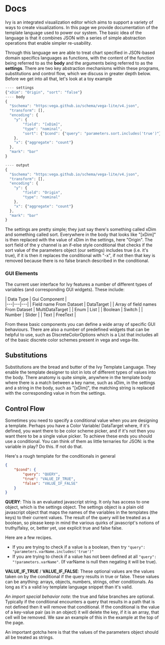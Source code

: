 # Docs

Ivy is an integrated visualization editor which aims to support a variety of ways to create visualizations. In this page we provide documentation of the template language used to power our system. The basic idea of the language is that it combines JSON with a series of simple abstraction operations that enable simpler re-usability. 

Through this language we are able to treat chart specified in JSON-based domain specifics languages as functions, with the content of the function being referred to as the **body** and the arguments being referred to as the **settings**. There are two key abstraction mechanisms within these programs, substitutions and control flow, which we discuss in greater depth below. Before we get into all that, let's look at a toy example 

```js
---- settings
{"xDim": "Origin", "sort": "false"}
---- body
{
  "$schema": "https:vega.github.io/schema/vega-lite/v4.json",
  "transform": [],
  "encoding": {
    "y": {
        "field": "[xDim]", 
        "type": "nominal", 
        "sort": {"$cond": {"query": "parameters.sort.includes('true')"}, "true": "-x"}
    },
    "x": {"aggregate": "count"}
  },
  "mark": "bar"
}

---- output
{
  "$schema": "https:vega.github.io/schema/vega-lite/v4.json",
  "transform": [],
  "encoding": {
    "y": {
        "field": "Origin", 
        "type": "nominal"
    },
    "x": {"aggregate": "count"}
  },
  "mark": "bar"
}
```

The settings are pretty simple; they just say there's something called xDim and something called sort. Everywhere in the body that looks like "[xDim]" is then replaced with the value of xDim in the settings, here "Origin". The sort field of the y channel is an if-else style conditional that checks if the sort value of the parameters object (our settings) includes true (i.e. it's true), if it is then it replaces the conditional with "-x", if not then that key is removed because there is no false branch described in the conditional.





### GUI Elements

The current user interface for Ivy features a number of different types of variables (and corresponding GUI widgets). These include:

| Data Type  | Gui Component  |   
|---|---|---|
|  Field name From Dataset |  DataTarget |
| Array of field names From Dataset |  MultiDataTarget |
| Enum |  List |
| Boolean |  Switch |
| Number |  Slider |
| Text |  FreeText |

From these basic components you can define a wide array of specific GUI behaviours. There are also a number of predefined widgets that can be helpful to use, such as DiscreteColorOptions which is a List that includes all of the basic discrete color schemes present in vega and vega-lite.

## Substitutions

Substitutions are the bread and butter of the Ivy Template Language. They enable the template designer to slot in lots of different types of values into the body. There anatomy is quite simple, anywhere in the template body where there is a match between a key name, such as xDim, in the settings and a string in the body, such as "[xDim]", the matching string is replaced with the corresponding value in from the settings.



## Control Flow

Sometimes you need to specify a conditional value when you are designing a template. Perhaps you have a Color Variable/ DataTarget where, if it's defined, you want there to be color scheme picker, and if it's not then you want there to be a single value picker. To achieve these ends you should use a conditional. You can think of them as little ternaries for JSON: is the variable in play? Do this. If not do that.



Here's a rough template for the conditionals in general

```json
{
    "$cond": {
        "query": "QUERY",
        "true": "VALUE_IF_TRUE",
        "false": "VALUE_IF_FALSE"
    }
}
```

**QUERY**: This is an evaluated javascript string. It only has access to one object, which is the settings object. The settings object is a plain old javascript object that maps the names of the variables in the templates (the keys) to their current values. The result of the query will be treated as a boolean, so please keep in mind the various quirks of javascript's notions of truthy/falsy, or, better yet, use explicit true and false false.

Here are a few recipes.

- If you are trying to check if a value is a boolean, then try `"query": "parameters.varName.includes('true')"` 
- If you are trying to check if a value has not been defined at all `"query": "!parameters.varName"`. (If varName is null then negating it will be true).


**VALUE_IF_TRUE** / **VALUE_IF_FALSE**: These optional values are the values taken on by the conditional if the query results in true or false. These values can be anything: arrays, objects, numbers, strings, other conditionals. As long as it's a valid ivy template language snippet than it's valid. 

*An import special behavior note*: the true and false branches are optional. Typically if the conditional encounters a query that results in a path that is not defined then it will remove that conditional. If the conditional is the value of a key-value pair (as in an object) it will delete the key, if it is an array, that cell will be removed. We saw an example of this in the example at the top of the page.

An important gotcha here is that the values of the parameters object should all be treated as strings.